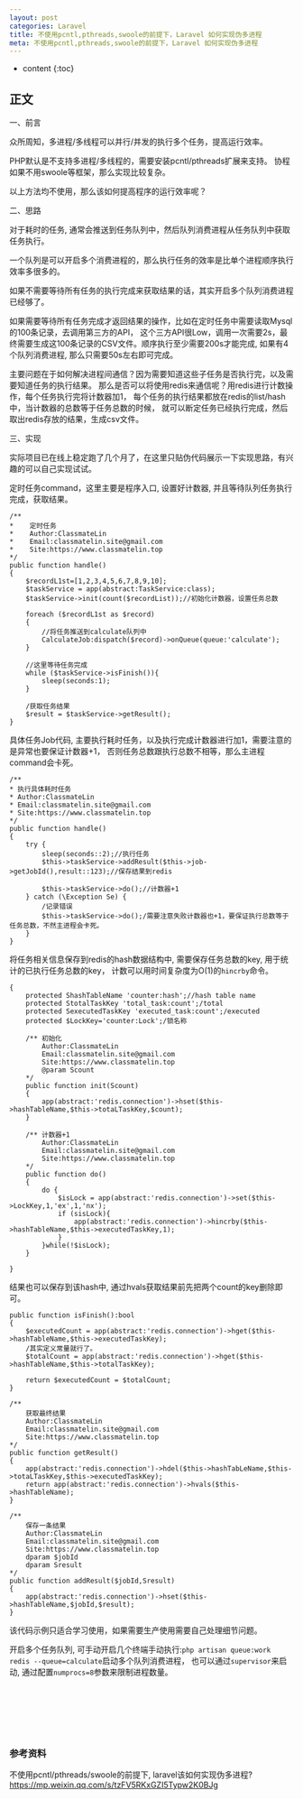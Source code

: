 ```yaml
---
layout: post
categories: Laravel
title: 不使用pcntl,pthreads,swoole的前提下，Laravel 如何实现伪多进程
meta: 不使用pcntl,pthreads,swoole的前提下，Laravel 如何实现伪多进程
---
```

* content
{:toc}

## 正文

一、前言

众所周知，多进程/多线程可以并行/并发的执行多个任务，提高运行效率。

PHP默认是不支持多进程/多线程的，需要安装pcntl/pthreads扩展来支持。
协程如果不用swoole等框架，那么实现比较复杂。

以上方法均不使用，那么该如何提高程序的运行效率呢？


二、思路

对于耗时的任务, 通常会推送到任务队列中，然后队列消费进程从任务队列中获取任务执行。

一个队列是可以开启多个消费进程的，那么执行任务的效率是比单个进程顺序执行效率多很多的。

如果不需要等待所有任务的执行完成来获取结果的话，其实开启多个队列消费进程已经够了。

如果需要等待所有任务完成才返回结果的操作，比如在定时任务中需要读取Mysql的100条记录，去调用第三方的API，
这个三方API很Low，调用一次需要2s，最终需要生成这100条记录的CSV文件。顺序执行至少需要200s才能完成, 
如果有4个队列消费进程, 那么只需要50s左右即可完成。

主要问题在于如何解决进程间通信？因为需要知道这些子任务是否执行完，以及需要知道任务的执行结果。
那么是否可以将使用redis来通信呢？用redis进行计数操作，每个任务执行完将计数器加1，
每个任务的执行结果都放在redis的list/hash中，当计数器的总数等于任务总数的时候，
就可以断定任务已经执行完成，然后取出redis存放的结果，生成csv文件。

三、实现

实际项目已在线上稳定跑了几个月了，在这里只贴伪代码展示一下实现思路，有兴趣的可以自己实现试试。

定时任务command，这里主要是程序入口, 设置好计数器, 并且等待队列任务执行完成，获取结果。

```
/**
*    定时任务
*    Author:ClassmateLin
*    Email:classmatelin.site@gmail.com
*    Site:https://www.classmatelin.top
*/
public function handle()
{
    $recordL1st=[1,2,3,4,5,6,7,8,9,10];
    $taskService = app(abstract:TaskService:class);
    $taskService->init(count($recordList));//初始化计数器，设置任务总数
    
    foreach ($recordL1st as $record)
    {
        //将任务推送到calculate队列中
        CalculateJob:dispatch($record)->onQueue(queue:'calculate');
    }
    
    //这里等待任务完成
    while ($taskService->isFinish()){
        sleep(seconds:1);
    }
    
    /获取任务结果
    $result = $taskService->getResult();
}
```

具体任务Job代码, 主要执行耗时任务，以及执行完成计数器进行加1，需要注意的是异常也要保证计数器+1，
否则任务总数跟执行总数不相等，那么主进程command会卡死。

```
/**
* 执行具体耗时任务
* Author:ClassmateLin
* Email:classmatelin.site@gmail.com
* Site:https://www.classmatelin.top
*/
public function handle()
{
    try {
        sleep(seconds::2);//执行任务
        $this->taskService->addResult($this->job->getJobId(),result::123);//保存结果到redis
        
        $this->taskService->do();//计数器+1
    } catch (\Exception Se) {
        /记录错误
        $this->taskService->do();/需要注意失败计数器也+1，要保证执行总数等于任务总数，不然主进程会卡死。
    }
}
```

将任务相关信息保存到redis的hash数据结构中, 需要保存任务总数的key, 用于统计的已执行任务总数的key，
计数可以用时间复杂度为O(1)的`hincrby`命令。

```
{
    protected ShashTableName 'counter:hash';//hash table name
    protected StotalTaskKey 'total_task:count';/total
    protected SexecutedTaskKey 'executed_task:count';/executed
    protected $LockKey='counter:Lock';/锁名称
    
    /** 初始化
        Author:ClassmateLin
        Email:classmatelin.site@gmail.com
        Site:https://www.classmatelin.top
        @param Scount
    */
    public function init(Scount)
    {
        app(abstract:'redis.connection')->hset($this->hashTableName,$this->totaLTaskKey,$count);
    }
    
    /** 计数器+1
        Author:ClassmateLin
        Email:classmatelin.site@gmail.com
        Site:https://www.classmatelin.top
    */
    public function do()
    {
        do {
            $isLock = app(abstract:'redis.connection')->set($this->LockKey,1,'ex',1,'nx');
            if (sisLock){
                app(abstract:'redis.connection')->hincrby($this->hashTableName,$this->executedTaskKey,1);   
            }
        }while(!$isLock);
    }
    
}
```

结果也可以保存到该hash中, 通过hvals获取结果前先把两个count的key删除即可。

```
public function isFinish():bool
{
    $executedCount = app(abstract:'redis.connection')->hget($this->hashTableName,$this->executedTaskKey);
    /其实定义常量就行了。
    $totalCount = app(abstract:'redis.connection')->hget($this->hashTableName,$this->totalTaskKey);
    
    return $executedCount = $totalCount;
}

/**
    获取最终结果
    Author:ClassmateLin
    Email:classmatelin.site@gmail.com
    Site:https://www.classmatelin.top
*/
public function getResult()
{
    app(abstract:'redis.connection')->hdel($this->hashTabLeName,$this->totaLTaskKey,$this->executedTaskKey);
    return app(abstract:'redis.connection')->hvals($this->hashTableName);
}

/**
    保存一条结果
    Author:ClassmateLin
    Email:classmatelin.site@gmail.com
    Site:https://www.classmatelin.top
    dparam $jobId
    dparam Sresult
*/
public function addResult($jobId,Sresult)
{
    app(abstract:'redis.connection')->hset($this->hashTableName,$jobId,$result);
}
```

该代码示例只适合学习使用，如果需要生产使用需要自己处理细节问题。


开启多个任务队列, 可手动开启几个终端手动执行:`php artisan queue:work redis --queue=calculate`启动多个队列消费进程，
也可以通过`supervisor`来启动, 通过配置`numprocs=8`参数来限制进程数量。








<br/><br/><br/><br/><br/>
### 参考资料

不使用pcntl/pthreads/swoole的前提下, laravel该如何实现伪多进程? <https://mp.weixin.qq.com/s/tzFV5RKxGZI5Typw2K0BJg>